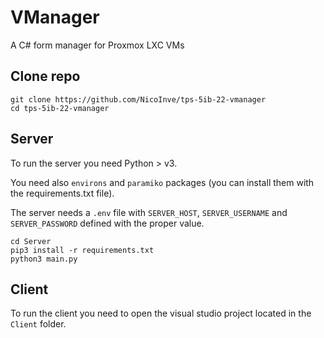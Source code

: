 # VManager

A C# form manager for Proxmox LXC VMs

## Clone repo
```
git clone https://github.com/NicoInve/tps-5ib-22-vmanager
cd tps-5ib-22-vmanager
```

## Server

To run the server you need Python > v3.

You need also `environs` and `paramiko` packages (you can install them with the requirements.txt file). 

The server needs a `.env` file with `SERVER_HOST`, `SERVER_USERNAME` and `SERVER_PASSWORD` defined with the proper value.
```
cd Server
pip3 install -r requirements.txt
python3 main.py
```
## Client 

To run the client you need to open the visual studio project located in the `Client` folder.

